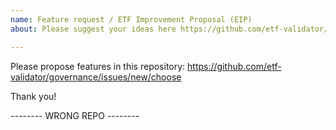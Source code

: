 ```yaml
---
name: Feature request / ETF Improvement Proposal (EIP)
about: Please suggest your ideas here https://github.com/etf-validator/governance/issues/new/choose

---
```


Please propose features in this repository:
https://github.com/etf-validator/governance/issues/new/choose

Thank you!

-------- WRONG REPO --------
